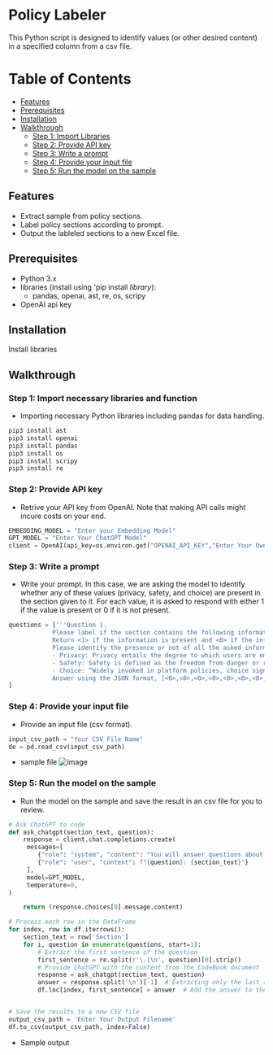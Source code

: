 # Policy Labeler

This Python script is designed to identify values (or other desired content) in a specified column from a csv file. 

# Table of Contents

- [Features](#features)
- [Prerequisites](#prerequisites)
- [Installation](#installation)
- [Walkthrough](#walkthrough)
  - [Step 1: Import Libraries](#step-1-import-necessary-libraries-and-function)
  - [Step 2: Provide API key](#step-2-provide-api-key)
  - [Step 3: Write a prompt](#step-3-write-a-prompt)
  - [Step 4: Provide your input file](#step-4-provide-your-input-file)
  - [Step 5: Run the model on the sample](#step-5-run-the-model-on-the-sample)


## Features
- Extract sample from policy sections.
- Label policy sections according to prompt.
- Output the lableled sections to a new Excel file.

## Prerequisites
- Python 3.x
- libraries (install using 'pip install *library*):
    - pandas, openai, ast, re, os, scripy
- OpenAI api key

## Installation
Install libraries

## Walkthrough

### Step 1: Import necessary libraries and function
- Importing necessary Python libraries including pandas for data handling.


```python
pip3 install ast
pip3 install openai
pip3 install pandas
pip3 install os
pip3 install scripy
pip3 install re

```

### Step 2: Provide API key
- Retrive your API key from OpenAI. Note that making API calls might incure costs on your end.

```python
EMBEDDING_MODEL = "Enter your Embedding Model"
GPT_MODEL = "Enter Your ChatGPT Model"
client = OpenAI(api_key=os.environ.get("OPENAI_API_KEY","Enter Your Own API Key"))

```

### Step 3: Write a prompt
- Write your prompt. In this case, we are asking the model to identify whether any of these values (privacy, safety, and choice) are present in the section given to it. For each value, it is asked to respond with either 1 if the value is present or 0 if it is not present.


```python
questions = ['''Question 1.
            Please label if the section contains the following information.
            Return <1> if the information is present and <0> if the information is not present.
            Please identify the presence or not of all the asked information in the order they were asked.
            - Privacy: Privacy entails the degree to which users are empowered to manage their personal information, encompassing permissions for data control, sharing, and customization. It reflects the platform's approach in enabling or constraining user actions that influence the handling of their data, encapsulating transparency, consent, security, and user agency. 
            - Safety: Safety is defined as the freedom from danger or risk (Scharlach et al., 2023). It also includes advice on how to stay safe and descriptions of potential safety risks.
            - Choice: “Widely invoked in platform policies, choice signifies that individuals should be free to pick options that align with their interests. Through interface design, account personalization, and informational resources, platforms provide options and frame the ideal user as someone who makes active and informed choices that align with their preferences.” (Scharlach et al., 2023, p. 12). 
            Answer using the JSON format, [<0>,<0>,<0>,<0>,<0>,<0>,<0>,<0>,<0>,<0>,<0>,<0>]. Do not provide any other information'''
]
```

   

### Step 4: Provide your input file
- Provide an input file (csv format).


```python
input_csv_path = "Your CSV File Name"
de = pd.read_csv(input_csv_path)
```

- sample file
![image](https://github.com/mediaccs/PlatformPolicyWatch/assets/131724876/a2044f15-b9f1-44b5-a5ea-34057b47c9ff)



### Step 5: Run the model on the sample
- Run  the model on the sample and save the result in an csv file for you to review.


```python
# Ask ChatGPT to code
def ask_chatgpt(section_text, question):
    response = client.chat.completions.create(
     messages=[
        {"role": "system", "content": "You will answer questions about the policy."},
        {"role": "user", "content": f"{question}: {section_text}"}
     ],
     model=GPT_MODEL,
     temperature=0,
)

    return (response.choices[0].message.content)

# Process each row in the DataFrame
for index, row in df.iterrows():
    section_text = row['Section']
    for i, question in enumerate(questions, start=1):
        # Extract the first sentence of the question
        first_sentence = re.split(r'\.|\n', question)[0].strip()
        # Provide ChatGPT with the content from the CodeBook document
        response = ask_chatgpt(section_text, question)
        answer = response.split('\n')[-1]  # Extracting only the last response (answer to the question)
        df.loc[index, first_sentence] = answer  # Add the answer to the DataFrame


# Save the results to a new CSV file
output_csv_path = 'Enter Your Output Filename'
df.to_csv(output_csv_path, index=False)
```


- Sample output

